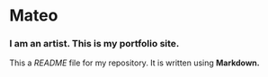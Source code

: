 
# Mateo

### I am an artist. This is my portfolio site.

This a *README* file for my repository. It is written using **Markdown.**
